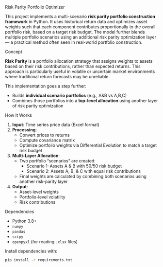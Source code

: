 Risk Parity Portfolio Optimizer

This project implements a multi-scenario **risk parity portfolio construction framework** in Python. It uses historical return data and optimizes asset weights such that each component contributes proportionally to the overall portfolio risk, based on a target risk budget. The model further blends multiple portfolio scenarios using an additional risk parity optimization layer — a practical method often seen in real-world portfolio construction.

Concept

**Risk Parity** is a portfolio allocation strategy that assigns weights to assets based on their risk contributions, rather than expected returns. This approach is particularly useful in volatile or uncertain market environments where traditional return forecasts may be unreliable.

This implementation goes a step further:
- Builds **individual scenario portfolios** (e.g., A&B vs A,B,C)
- Combines those portfolios into a **top-level allocation** using another layer of risk parity optimization

How It Works

1. **Input**: Time series price data (Excel format)
2. **Processing**:
   - Convert prices to returns
   - Compute covariance matrix
   - Optimize portfolio weights via Differential Evolution to match a target risk budget
3. **Multi-Layer Allocation**:
   - Two portfolio “scenarios” are created:
     - Scenario 1: Assets A & B with 50/50 risk budget
     - Scenario 2: Assets A, B, & C with equal risk contributions
   - Final weights are calculated by combining both scenarios using another risk-parity layer
4. **Output**:
   - Asset-level weights
   - Portfolio-level volatility
   - Risk contributions

Dependencies

- Python 3.8+
- `numpy`
- `pandas`
- `scipy`
- `openpyxl` (for reading `.xlsx` files)

Install dependencies with:

```bash
pip install -r requirements.txt

